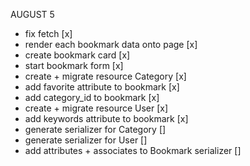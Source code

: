 AUGUST 5 
- fix fetch [x]
- render each bookmark data onto page [x]
- create bookmark card [x]
- start bookmark form [x]
- create + migrate resource Category [x]
- add favorite attribute to bookmark [x]
- add category_id to bookmark [x]
- create + migrate resource User [x]
- add keywords attribute to bookmark [x]
- generate serializer for Category []
- generate serializer for User []
- add attributes + associates to Bookmark serializer []